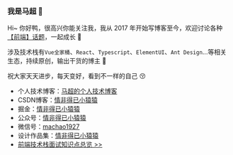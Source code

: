 ### 我是马超 👋

<!-- blueviolet yellowgreen success  -->
<!-- [![掘金](https://img.shields.io/badge/掘金-@情非得已小猿猿-blue)](https://juejin.cn/user/1187128287435517) -->

Hi~ 你好鸭，很高兴你能关注我，我从 2017 年开始写博客至今，欢迎讨论各种[【前端】话题](https://github.com/machao07/interview-questions)，一起成长 :two_men_holding_hands:

涉及技术栈有`Vue全家桶`、`React`、`Typescript`、`ElementUI`、`Ant Design`...等相关生态，持续原创，输出干货的博主 :running:

祝大家天天进步，每天变好，看到不一样的自己 :kissing_closed_eyes:

- 个人技术博客：[马超的个人技术博客](https://machao07.github.io/)
- CSDN博客：[情非得已小猿猿](https://blog.csdn.net/weixin_43924228)
- 掘金：[情非得已小猿猿](https://juejin.cn/user/1337486669527096)
- 公众号：[情非得已小猿猿](https://machao07.github.io/img/official_account.jpg)
- 微信号：[machao1927](https://machao07.github.io/img/wechat.jpg)
- 设计作品集：[情非得已小猿猿](https://machao07.zcool.com.cn/)
- [前端技术栈面试知识点总览 >>](https://github.com/machao07/interview-questions)
